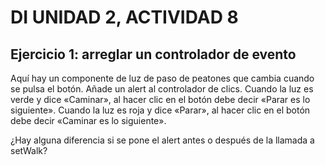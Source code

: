 # DI UNIDAD 2, ACTIVIDAD 8
## Ejercicio 1: arreglar un controlador de evento
Aquí hay un componente de luz de paso de peatones que cambia cuando se pulsa el botón. Añade un alert al controlador de clics. Cuando la luz es verde y dice «Caminar», al hacer clic en el botón debe decir «Parar es lo siguiente». Cuando la luz es roja y dice «Parar», al hacer clic en el botón debe decir «Caminar es lo siguiente».

¿Hay alguna diferencia si se pone el alert antes o después de la llamada a setWalk?